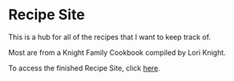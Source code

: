 # Recipe Site

This is a hub for all of the recipes that I want to keep track of. 

Most are from a Knight Family Cookbook compiled by Lori Knight.

To access the finished Recipe Site, click [here](https://philknight93.github.io/Recipe-Site/).
